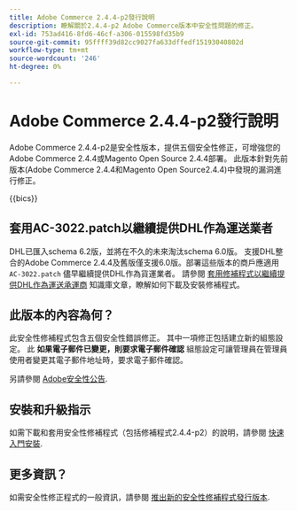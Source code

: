 ```yaml
---
title: Adobe Commerce 2.4.4-p2發行說明
description: 瞭解關於2.4.4-p2 Adobe Commerce版本中安全性問題的修正。
exl-id: 753ad416-8fd6-46cf-a306-015598fd35b9
source-git-commit: 95ffff39d82cc9027fa633dffedf15193040802d
workflow-type: tm+mt
source-wordcount: '246'
ht-degree: 0%

---
```


# Adobe Commerce 2.4.4-p2發行說明

Adobe Commerce 2.4.4-p2是安全性版本，提供五個安全性修正，可增強您的Adobe Commerce 2.4.4或Magento Open Source 2.4.4部署。 此版本針對先前版本(Adobe Commerce 2.4.4和Magento Open Source2.4.4)中發現的漏洞進行修正。

{{bics}}

## 套用AC-3022.patch以繼續提供DHL作為運送業者

DHL已匯入schema 6.2版，並將在不久的未來淘汰schema 6.0版。 支援DHL整合的Adobe Commerce 2.4.4及舊版僅支援6.0版。部署這些版本的商戶應適用 `AC-3022.patch` 儘早繼續提供DHL作為貨運業者。 請參閱 [套用修補程式以繼續提供DHL作為運送承運商](https://support.magento.com/hc/en-us/articles/7707818131597-Apply-a-patch-to-continue-offering-DHL-as-shipping-carrier?_ga=2.201689433.994140970.1661546561-1218319047.1534347481) 知識庫文章，瞭解如何下載及安裝修補程式。

## 此版本的內容為何？

此安全性修補程式包含五個安全性錯誤修正。 其中一項修正包括建立新的組態設定。 此 **如果電子郵件已變更，則要求電子郵件確認** 組態設定可讓管理員在管理員使用者變更其電子郵件地址時，要求電子郵件確認。 <!-- AC-6292-->

另請參閱 [Adobe安全性公告](https://helpx.adobe.com/security/products/magento/apsb22-48.html).

## 安裝和升級指示

如需下載和套用安全性修補程式（包括修補程式2.4.4-p2）的說明，請參閱 [快速入門安裝](../../../installation/composer.md).

## 更多資訊？

如需安全性修正程式的一般資訊，請參閱 [推出新的安全性修補程式發行版本](https://community.magento.com/t5/Magento-DevBlog/Introducing-the-New-Security-Patch-Release/ba-p/141287).
